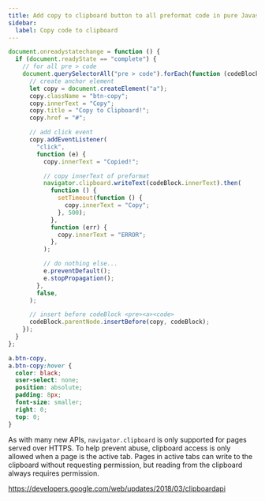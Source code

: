 ```yaml
---
title: Add copy to clipboard button to all preformat code in pure Javascript
sidebar:
  label: Copy code to clipboard
---
```


```js
document.onreadystatechange = function () {
  if (document.readyState == "complete") {
    // for all pre > code
    document.querySelectorAll("pre > code").forEach(function (codeBlock) {
      // create anchor element
      let copy = document.createElement("a");
      copy.className = "btn-copy";
      copy.innerText = "Copy";
      copy.title = "Copy to Clipboard!";
      copy.href = "#";

      // add click event
      copy.addEventListener(
        "click",
        function (e) {
          copy.innerText = "Copied!";

          // copy innerText of preformat
          navigator.clipboard.writeText(codeBlock.innerText).then(
            function () {
              setTimeout(function () {
                copy.innerText = "Copy";
              }, 500);
            },
            function (err) {
              copy.innerText = "ERROR";
            },
          );

          // do nothing else...
          e.preventDefault();
          e.stopPropagation();
        },
        false,
      );

      // insert before codeBlock <pre><a><code>
      codeBlock.parentNode.insertBefore(copy, codeBlock);
    });
  }
};
```

```css
a.btn-copy,
a.btn-copy:hover {
  color: black;
  user-select: none;
  position: absolute;
  padding: 8px;
  font-size: smaller;
  right: 0;
  top: 0;
}
```

As with many new APIs, `navigator.clipboard` is only supported for pages served over HTTPS. To help prevent abuse, clipboard access is only allowed when a page is the active tab. Pages in active tabs can write to the clipboard without requesting permission, but reading from the clipboard always requires permission.

https://developers.google.com/web/updates/2018/03/clipboardapi
